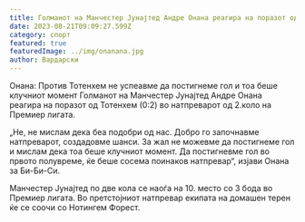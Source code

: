 ```yaml
---
title: Голманот на Манчестер Јунајтед Андре Онана реагира на поразот од ...
date: 2023-08-21T09:09:27.599Z
category: спорт
featured: true
featuredImage: ../img/onanana.jpg
author: Вардарски
---
```

Онана: Против Тотенхем не успеавме да постигнеме гол и тоа беше клучниот момент
Голманот на Манчестер Јунајтед Андре Онана реагира на поразот од Тотенхем (0:2) во натпреварот од 2.коло на Премиер лигата.

„Не, не мислам дека беа подобри од нас. Добро го започнавме натпреварот, создадовме шанси. За жал не можевме да постигнеме гол и мислам дека тоа беше клучниот момент. Да постигневме гол во првото полувреме, ќе беше сосема поинаков натпревар“, изјави Онана за Би-Би-Си.

Манчестер Јунајтед по две кола се наоѓа на 10. место со 3 бода во Премиер лигата. Во претстојниот натпревар екипата на домашен терен ќе се соочи со Нотингем Форест.